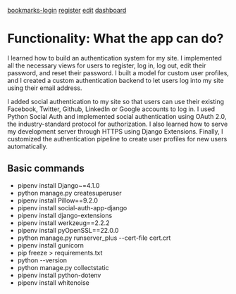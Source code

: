 [bookmarks-login](https://web-production-9da7.up.railway.app/account/login)
[register](https://web-production-9da7.up.railway.app/account/register)
[edit](https://web-production-9da7.up.railway.app/account/edit)
[dashboard](https://web-production-9da7.up.railway.app/account)
# Functionality: What the app can do?
 <p> I learned how to build an authentication system for my site. I implemented all 
the necessary views for users to register, log in, log out, edit their password, and reset their password. 
I built a model for custom user profiles, and I created a custom authentication backend to let 
users log into my site using their email address.</p>
<p>
    I added social authentication to my site so that users can use their existing Facebook, Twitter, Github, LinkedIn or Google accounts to log in. I used Python Social Auth and implemented social authentication using OAuth 2.0, the industry-standard protocol for authorization. I also learned how 
    to serve my development server through HTTPS using Django Extensions. Finally, I customized 
    the authentication pipeline to create user profiles for new users automatically.
</p>

## Basic commands
- pipenv install Django~=4.1.0
- python manage.py createsuperuser
- pipenv install Pillow==9.2.0
- pipenv install social-auth-app-django
- pipenv install django-extensions
- pipenv install werkzeug==2.2.2
- pipenv install pyOpenSSL==22.0.0
- python manage.py runserver_plus --cert-file cert.crt
- pipenv install gunicorn
- pip freeze > requirements.txt
- python --version
- python manage.py collectstatic
- pipenv install python-dotenv
- pipenv install whitenoise
